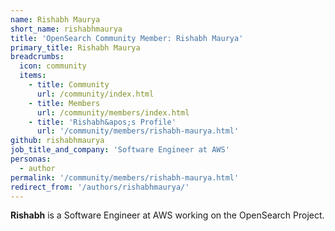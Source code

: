```yaml
---
name: Rishabh Maurya
short_name: rishabhmaurya
title: 'OpenSearch Community Member: Rishabh Maurya'
primary_title: Rishabh Maurya
breadcrumbs:
  icon: community
  items:
    - title: Community
      url: /community/index.html
    - title: Members
      url: /community/members/index.html
    - title: 'Rishabh&apos;s Profile'
      url: '/community/members/rishabh-maurya.html'
github: rishabhmaurya
job_title_and_company: 'Software Engineer at AWS'
personas:
  - author
permalink: '/community/members/rishabh-maurya.html'
redirect_from: '/authors/rishabhmaurya/'
---
```


**Rishabh** is a Software Engineer at AWS working on the OpenSearch Project.
